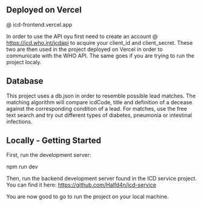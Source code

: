 ## Deployed on Vercel

@ icd-frontend.vercel.app

In order to use the API oyu first need to create an account @ https://icd.who.int/icdapi to 
acquire your client_id and client_secret. These two are then used in the project deployed on
Vercel in order to communicate with the WHO API. The same goes if you are trying to run the
project localy.

## Database

This project uses a db.json in order to resemble possible lead matches. The matching
algorithm will compare icdCode, title and definition of a decease against the corresponding
condition of a lead. For matches, use the free text search and try out different types of
diabetes, pneumonia or intestinal infections.

## Locally - Getting Started

First, run the development server:

npm run dev

Then, run the backend development server found in the ICD service project. You can find it
here: https://github.com/Halfd4n/icd-service

You are now good to go to run the project on your local machine. 


